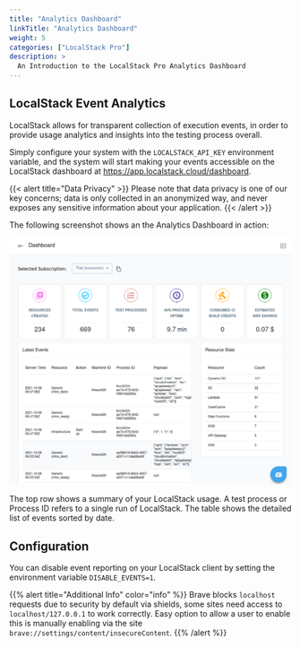 ```yaml
---
title: "Analytics Dashboard"
linkTitle: "Analytics Dashboard"
weight: 5
categories: ["LocalStack Pro"]
description: >
  An Introduction to the LocalStack Pro Analytics Dashboard
---
```


## LocalStack Event Analytics

LocalStack allows for transparent collection of execution events, in order to provide usage analytics and insights into the testing process overall.

Simply configure your system with the `LOCALSTACK_API_KEY` environment variable, and the system will start making your events accessible on the LocalStack dashboard at https://app.localstack.cloud/dashboard.

{{< alert title="Data Privacy" >}}
Please note that data privacy is one of our key concerns; data is only collected in an anonymized way, and never exposes any sensitive information about your application.
{{< /alert >}}

The following screenshot shows an the Analytics Dashboard in action:

![Analytics Dashboard](analytics-dashboard.png)

The top row shows a summary of your LocalStack usage.
A test process or Process ID refers to a single run of LocalStack.
The table shows the detailed list of events sorted by date.

## Configuration

You can disable event reporting on your LocalStack client by setting the environment variable `DISABLE_EVENTS=1`.

{{% alert title="Additional Info" color="info" %}}
Brave blocks `localhost` requests due to security by default via shields, some sites need access to `localhost/127.0.0.1` to work correctly. Easy option to allow a user to enable this is manually enabling via the site `brave://settings/content/insecureContent`.
{{% /alert %}}
